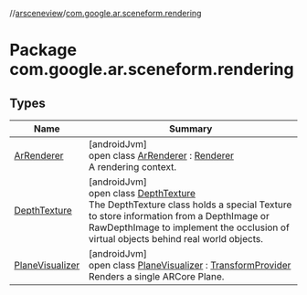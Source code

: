 //[arsceneview](../../index.md)/[com.google.ar.sceneform.rendering](index.md)

# Package com.google.ar.sceneform.rendering

## Types

| Name | Summary |
|---|---|
| [ArRenderer](-ar-renderer/index.md) | [androidJvm]<br>open class [ArRenderer](-ar-renderer/index.md) : [Renderer](../../../arsceneview/com.google.ar.sceneform.rendering/-renderer/index.md)<br>A rendering context. |
| [DepthTexture](-depth-texture/index.md) | [androidJvm]<br>open class [DepthTexture](-depth-texture/index.md)<br>    The DepthTexture class holds a special Texture to store     information from a DepthImage or RawDepthImage to implement the occlusion of     virtual objects behind real world objects. |
| [PlaneVisualizer](-plane-visualizer/index.md) | [androidJvm]<br>open class [PlaneVisualizer](-plane-visualizer/index.md) : [TransformProvider](../../../sceneview/sceneview/com.google.ar.sceneform.common/-transform-provider/index.md)<br>Renders a single ARCore Plane. |
